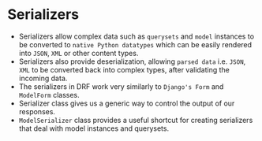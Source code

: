 # Serializers
- Serializers allow complex data such as `querysets` and `model` instances to be converted to `native Python datatypes` which can be easily rendered into `JSON`, `XML` or other content types. 
- Serializers also provide deserialization, allowing `parsed data` i.e. `JSON`, `XML` to be converted back into complex types, after validating the incoming data.
- The serializers in DRF work very similarly to `Django's Form` and `ModelForm` classes. 
- Serializer class gives us a generic way to control the output of our responses.
- `ModelSerializer` class provides a useful shortcut for creating serializers that deal with model instances and querysets.